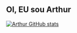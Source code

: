 ## OI, EU sou Arthur

[![Arthur GitHub stats](https://github-readme-stats.vercel.app/api?username=CarlosArthurM)](https://github.com/CarlosArthurM/github-readme-stats)
